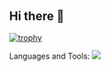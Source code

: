 ## Hi there 👋

[![trophy](https://github-profile-trophy.vercel.app/?username=grukall)](https://github.com/ryo-ma/github-profile-trophy)

Languages and Tools:
<img src="https://img.shields.io/badge/Unity-#FFFFFF?style=flat-square&logo=Unity&logoColor=white"/>
